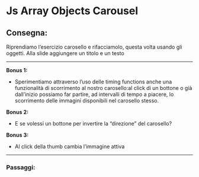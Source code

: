 Js Array Objects Carousel
===
## Consegna:
Riprendiamo l’esercizio carosello e rifacciamolo, questa volta usando gli oggetti.
Alla slide aggiungere un titolo e un testo
***

**Bonus 1:**

* Sperimentiamo attraverso l’uso delle timing functions anche una funzionalità di scorrimento al nostro carosello:al click di un bottone o già dall’inizio possiamo far partire, ad intervalli di tempo a piacere, lo scorrimento delle immagini disponibili nel carosello stesso.

**Bonus 2:**

* E se volessi un bottone per invertire la “direzione” del carosello?

**Bonus 3:**

* Al click della thumb cambia l’immagine attiva
***
### Passaggi:
